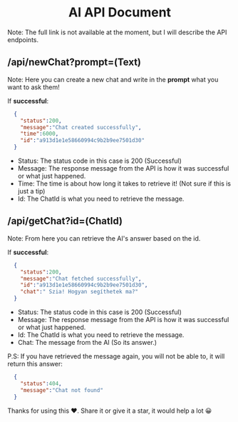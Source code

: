<center>
  <h1>AI API Document</h1>
</center>

Note: The full link is not available at the moment, but I will describe the API endpoints.

## /api/newChat?prompt=(Text)

Note: Here you can create a new chat and write in the **prompt** what you want to ask them!

If **successful**: 

```json
  {
    "status":200,
    "message":"Chat created successfully",
    "time":6000,
    "id":"a913d1e1e58660994c9b2b9ee7501d30"
  }
```

- Status: The status code in this case is 200 (Successful)
- Message: The response message from the API is how it was successful or what just happened.
- Time: The time is about how long it takes to retrieve it! (Not sure if this is just a tip)
- Id: The ChatId is what you need to retrieve the message.

## /api/getChat?id=(ChatId)

Note: From here you can retrieve the AI's answer based on the id.

If **successful**: 

```json
  {
    "status":200,
    "message":"Chat fetched successfully",
    "id":"a913d1e1e58660994c9b2b9ee7501d30",
    "chat":" Szia! Hogyan segíthetek ma?"
  }
```

- Status: The status code in this case is 200 (Successful)
- Message: The response message from the API is how it was successful or what just happened.
- Id: The ChatId is what you need to retrieve the message.
- Chat: The message from the AI ​​(So its answer.)

P.S: If you have retrieved the message again, you will not be able to, it will return this answer:

```json
  {
    "status":404,
    "message":"Chat not found"
  }
```

Thanks for using this ❤️. Share it or give it a star, it would help a lot 😀





